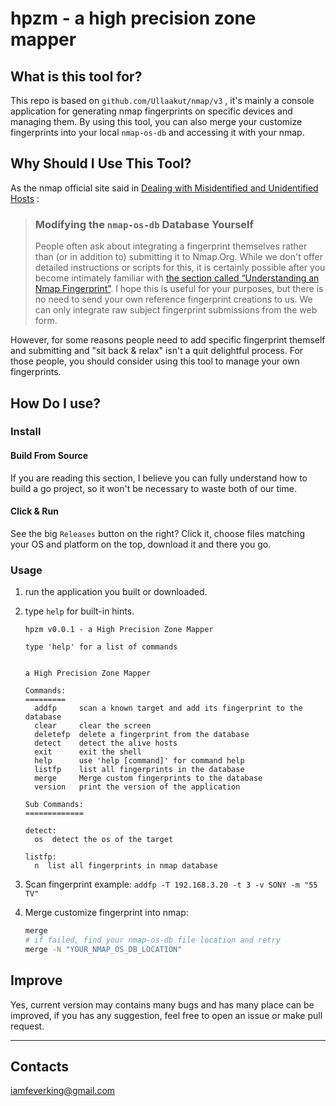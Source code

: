# hpzm - a high precision zone mapper





## What is this tool for?

This repo is based on `github.com/Ullaakut/nmap/v3` , it's mainly a console application for generating nmap fingerprints on specific devices and managing them. By using this tool, you can also merge your customize fingerprints into your local `nmap-os-db` and accessing it with your nmap.



## Why Should I Use This Tool?

As the nmap official site said in [Dealing with Misidentified and Unidentified Hosts]("https://nmap.org/book/osdetect-unidentified.html#osdetect-wrong") :

> ### Modifying the `nmap-os-db` Database Yourself
>
>
>
> People often ask about integrating a fingerprint themselves rather than (or in addition to) submitting it to Nmap.Org. While we don't offer detailed instructions or scripts for this, it is certainly possible after you become intimately familiar with [the section called “Understanding an Nmap Fingerprint”](https://nmap.org/book/osdetect-fingerprint-format.html). I hope this is useful for your purposes, but there is no need to send your own reference fingerprint creations to us. We can only integrate raw subject fingerprint submissions from the web form.

However, for some reasons people need to add specific fingerprint themself and submitting and "sit back & relax"  isn't a quit delightful process. For those people, you should consider using this tool to manage your own fingerprints.



## How Do I use?



### Install



#### Build From Source

If you are reading this section, I believe you can fully understand how to build a go project, so it won't be necessary to waste both of our time.



#### Click & Run

See the big `Releases` button on the right? Click it, choose files matching your OS and platform on the top, download it and there you go.



### Usage



1. run the application you built or downloaded.

2. type `help` for built-in hints.

   ```
   hpzm v0.0.1 - a High Precision Zone Mapper
   
   type 'help' for a list of commands
   
   
   a High Precision Zone Mapper
   
   Commands:
   =========
     addfp     scan a known target and add its fingerprint to the database
     clear     clear the screen
     deletefp  delete a fingerprint from the database
     detect    detect the alive hosts
     exit      exit the shell
     help      use 'help [command]' for command help
     listfp    list all fingerprints in the database
     merge     Merge custom fingerprints to the database
     version   print the version of the application
   
   Sub Commands:
   =============
   
   detect:
     os  detect the os of the target
   
   listfp:
     n  list all fingerprints in nmap database
   ```

3. Scan fingerprint example: `addfp -T 192.168.3.20 -t 3 -v SONY -m "55 TV"`

4. Merge customize fingerprint into nmap:

   ```bash
   merge
   # if failed, find your nmap-os-db file location and retry
   merge -N "YOUR_NMAP_OS_DB_LOCATION"
   ```



## Improve

Yes, current version may contains many bugs and has many place can be improved, if you has any suggestion, feel free to open an issue or make pull request.



------

## Contacts

iamfeverking@gmail.com